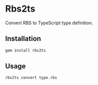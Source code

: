 # Rbs2ts

Convert RBS to TypeScript type definition.

## Installation

```ruby
gem install rbs2ts
```

## Usage

```
rbs2ts convert type.rbs
```
